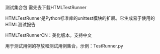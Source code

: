 测试集合包 需先去下载HTMLTestRunner

HTMLTestRunner是Python标准库的unittest模块的扩展。它生成易于使用的HTML测试报告

HTMLTestRunnerCN：美化版本。支持中文

用于测试用例的存放和测试用例集合，示例：TestRunner.py